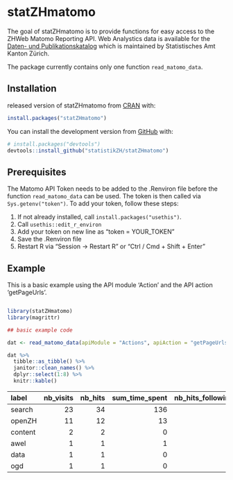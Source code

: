
<!-- README.md is generated from README.Rmd. Please edit that file -->

# statZHmatomo

<!-- badges: start -->

<!-- badges: end -->

The goal of statZHmatomo is to provide functions for easy access to the
ZHWeb Matomo Reporting API. Web Analystics data is available for the
[Daten- und
Publikationskatalog](https://www.zh.ch/de/politik-staat/statistik-daten/datenkatalog.html#/home)
which is maintained by Statistisches Amt Kanton Zürich.

The package currently contains only one function `read_matomo_data`.

## Installation

released version of statZHmatomo from [CRAN](https://CRAN.R-project.org)
with:

``` r
install.packages("statZHmatomo")
```

You can install the development version from
[GitHub](https://github.com/) with:

``` r
# install.packages("devtools")
devtools::install_github("statistikZH/statZHmatomo")
```

## Prerequisites

The Matomo API Token needs to be added to the .Renviron file before the
function `read_matomo_data` can be used. The token is then called via
`Sys.getenv("token")`. To add your token, follow these steps:

1.  If not already installed, call `install.packages("usethis")`.
2.  Call `usethis::edit_r_environ`
3.  Add your token on new line as “token = YOUR\_TOKEN”
4.  Save the .Renviron file
5.  Restart R via “Session -\> Restart R” or “Ctrl / Cmd + Shift +
    Enter”

## Example

This is a basic example using the API module ‘Action’ and the API action
‘getPageUrls’.

``` r

library(statZHmatomo)
library(magrittr)

## basic example code

dat <- read_matomo_data(apiModule = "Actions", apiAction = "getPageUrls") 

dat %>% 
  tibble::as_tibble() %>% 
  janitor::clean_names() %>% 
  dplyr::select(1:8) %>% 
  knitr::kable()
```

| label   | nb\_visits | nb\_hits | sum\_time\_spent | nb\_hits\_following\_search | nb\_hits\_with\_time\_generation | min\_time\_generation | max\_time\_generation |
| :------ | ---------: | -------: | ---------------: | --------------------------: | -------------------------------: | --------------------: | --------------------: |
| search  |         23 |       34 |              136 |                           1 |                               34 |                 0.009 |                 0.539 |
| openZH  |         11 |       12 |               13 |                           5 |                               12 |                 0.003 |                 0.772 |
| content |          2 |        2 |                0 |                           2 |                                2 |                 0.424 |                 1.491 |
| awel    |          1 |        1 |                1 |                           1 |                                1 |                 0.279 |                 0.279 |
| data    |          1 |        1 |                0 |                           1 |                                1 |                 0.634 |                 0.634 |
| ogd     |          1 |        1 |                0 |                          NA |                                1 |                 0.283 |                 0.283 |

